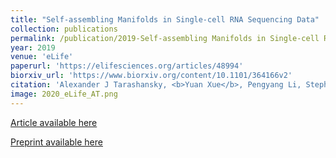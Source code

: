 ```yaml
---
title: "Self-assembling Manifolds in Single-cell RNA Sequencing Data"
collection: publications
permalink: /publication/2019-Self-assembling Manifolds in Single-cell RNA Sequencing Data
year: 2019
venue: 'eLife'
paperurl: 'https://elifesciences.org/articles/48994'
biorxiv_url: 'https://www.biorxiv.org/content/10.1101/364166v2'
citation: 'Alexander J Tarashansky, <b>Yuan Xue</b>, Pengyang Li, Stephen R Quake, Bo Wang.'
image: 2020_eLife_AT.png
---
```

[Article available here](https://elifesciences.org/articles/48994)

[Preprint available here](https://www.biorxiv.org/content/10.1101/364166v2)
